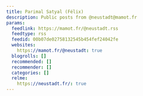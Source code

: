 ```yaml
---
title: Parimal Satyal (Félix)
description: Public posts from @neustadt@mamot.fr
params:
  feedlink: https://mamot.fr/@neustadt.rss
  feedtype: rss
  feedid: 00b07de02758132545b454fef24042fe
  websites:
    https://mamot.fr/@neustadt: true
  blogrolls: []
  recommended: []
  recommender: []
  categories: []
  relme:
    https://neustadt.fr/: true
---
```

